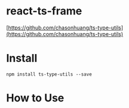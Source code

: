 # react-ts-frame
[https://github.com/chasonhuang/ts-type-utils](https://github.com/chasonhuang/ts-type-utils)

# Install
```
npm install ts-type-utils --save
```

# How to Use
```

```